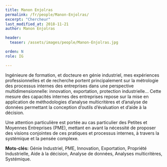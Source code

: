 ```yaml
---
title: Manon Enjolras
permalink: /fr/people/Manon-Enjolras/
excerpt: "Chercheur"
last_modified_at: 2018-11-21
author: Manon Enjolras

header:
  teaser: /assets/images/people/Manon-Enjolras.jpg

orden: N
role: IG

---
```


Ingénieure de formation, et docteure en génie industriel, mes expériences professionnelles et de recherche portent principalement sur la métrologie des processus internes des entreprises dans une perspective multidimensionnelle: innovation, exportation, protection industrielle… Cette mesure des capacités internes des entreprises repose sur la mise en application de méthodologies d’analyse multicritères et d’analyse de données permettant la conception d’outils d’évaluation et d’aide à la décision. 

Une attention particulière est portée au cas particulier des Petites et Moyennes Entreprises (PME), mettant en avant la nécessité de proposer des visions conjointes de ces pratiques et processus internes, à travers la systémique et la pensée complexe.

**Mots-clés:** Génie Industriel, PME, Innovation, Exportation, Propriété Industrielle, Aide à la décision, Analyse de données, Analyses multicritères, Systémique.



